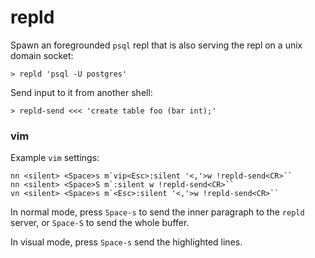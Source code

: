 # repld

Spawn an foregrounded `psql` repl that is also serving the repl on a unix domain
socket:

```
> repld 'psql -U postgres'
```

Send input to it from another shell:

```
> repld-send <<< 'create table foo (bar int);'
```

### vim

Example `vim` settings:

```
nn <silent> <Space>s m`vip<Esc>:silent '<,'>w !repld-send<CR>``
nn <silent> <Space>S m`:silent w !repld-send<CR>``
vn <silent> <Space>s m`<Esc>:silent '<,'>w !repld-send<CR>``
```

In normal mode, press `Space-s` to send the inner paragraph to the `repld`
server, or `Space-S` to send the whole buffer.

In visual mode, press `Space-s` send the highlighted lines.
